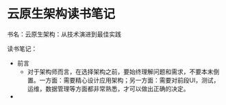 # 云原生架构读书笔记

书名：云原生架构：从技术演进到最佳实践

读书笔记：

- 前言	
  - 对于架构师而言，在选择架构之前，要始终理解问题和需求，不要本末倒置。一方面：需要精心设计应用架构；另一方面：需要对前段UI，测试，运维，数据管理等方面都非常熟悉，才可以做出正确的决定。
- 